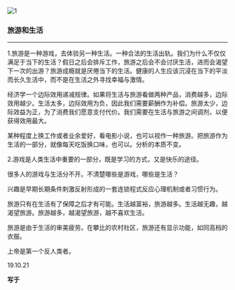 ![1](https://hello-beijing.oss-cn-beijing.aliyuncs.com/myGithub/MrZ/2019z2/50.jpg)

### 旅游和生活
---

1.旅游是一种游戏，去体验另一种生活。一种合法的生活出轨。我们为什么不仅仅满足于当下的生活？假日之后会排斥工作，旅游之后会不会讨厌生活，进而会渴望下一次的出游？旅游成瘾就是厌倦当下的生活。健康的人生应该沉浸在当下的平淡而长久生活中，而不是在生活之外寻找幸福与激情。

经济学一个边际效用递减规律。如果将生活与旅游看做两种产品，消费越多，边际效用越少。生活太多，边际效用为负，因此我们需要薪酬作为补偿。旅游太少，边际效益为正，为了消费我们愿意支付代价。我们需要在生活与旅游之间调剂，以便获得效用最大。

某种程度上换工作或者业余爱好，看电影小说，也可以视作一种旅游。把旅游作为生活的一部分，就像每天吃饭换口味，也可以。分析的本质不变。

2.游戏是人类生活中重要的一部分，既是学习的方式，又是快乐的途径。

很多人的游戏与生活分不开。不清楚哪些是游戏，哪些是生活？

兴趣是早期长期条件刺激反射形成的一套连锁程式反应心理机制或者习惯行为。

旅游只有在生活有了保障之后才有可能。生活越富裕，旅游越多。生活越无趣，越渴望旅游。旅游越多，越渴望旅游，越不喜欢生活。

旅游是由于生活的审美疲劳。在攀比的农村社区，旅游还有显示功能，如同高档的衣服。

上帝是第一个反人类者。

19.10.21

**写于**